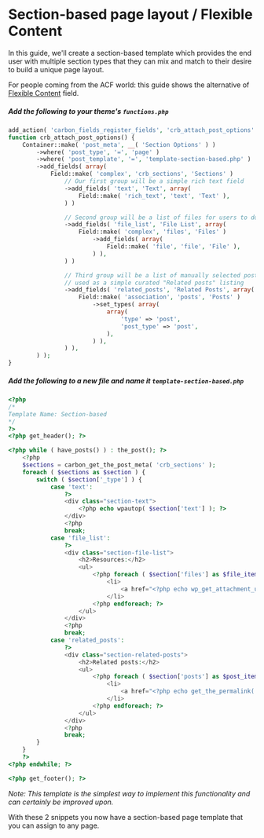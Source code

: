 # Section-based page layout / Flexible Content

In this guide, we'll create a section-based template which provides the end user with multiple section types that they can mix and match to their desire to build a unique page layout.

For people coming from the ACF world: this guide shows the alternative of [Flexible Content](https://www.advancedcustomfields.com/resources/flexible-content/) field. 

##### Add the following to your theme's `functions.php`

```php
add_action( 'carbon_fields_register_fields', 'crb_attach_post_options' );
function crb_attach_post_options() {
    Container::make( 'post_meta', __( 'Section Options' ) )
        ->where( 'post_type', '=', 'page' )
        ->where( 'post_template', '=', 'template-section-based.php' )
        ->add_fields( array(
            Field::make( 'complex', 'crb_sections', 'Sections' )
                // Our first group will be a simple rich text field
                ->add_fields( 'text', 'Text', array(
                    Field::make( 'rich_text', 'text', 'Text' ),
                ) )

                // Second group will be a list of files for users to download
                ->add_fields( 'file_list', 'File List', array(
                    Field::make( 'complex', 'files', 'Files' )
                        ->add_fields( array(
                            Field::make( 'file', 'file', 'File' ),
                        ) ),
                ) )

                // Third group will be a list of manually selected posts
                // used as a simple curated "Related posts" listing
                ->add_fields( 'related_posts', 'Related Posts', array(
                    Field::make( 'association', 'posts', 'Posts' )
                        ->set_types( array(
                            array(
                                'type' => 'post',
                                'post_type' => 'post',
                            ),
                        ) ),
                ) ),
        ) );
}
```

##### Add the following to a new file and name it `template-section-based.php`
    
```php
<?php
/*
Template Name: Section-based
*/
?>
<?php get_header(); ?>

<?php while ( have_posts() ) : the_post(); ?>
    <?php
    $sections = carbon_get_the_post_meta( 'crb_sections' );
    foreach ( $sections as $section ) {
        switch ( $section['_type'] ) {
            case 'text':
                ?>
                <div class="section-text">
                    <?php echo wpautop( $section['text'] ); ?>
                </div>
                <?php
                break;
            case 'file_list':
                ?>
                <div class="section-file-list">
                    <h2>Resources:</h2>
                    <ul>
                        <?php foreach ( $section['files'] as $file_item ) : ?>
                            <li>
                                <a href="<?php echo wp_get_attachment_url( $file_item['file'] ); ?>" target="_blank"><?php echo get_the_title( $file_item['file'] ); ?></a>
                            </li>
                        <?php endforeach; ?>
                    </ul>
                </div>
                <?php
                break;
            case 'related_posts':
                ?>
                <div class="section-related-posts">
                    <h2>Related posts:</h2>
                    <ul>
                        <?php foreach ( $section['posts'] as $post_item ) : ?>
                            <li>
                                <a href="<?php echo get_the_permalink( $post_item['id'] ); ?>"><?php echo get_the_title( $post_item['id'] ); ?></a>
                            </li>
                        <?php endforeach; ?>
                    </ul>
                </div>
                <?php
                break;
        }
    }
    ?>
<?php endwhile; ?>

<?php get_footer(); ?>
```

_Note: This template is the simplest way to implement this functionality and can certainly be improved upon._

With these 2 snippets you now have a section-based page template that you can assign to any page.
